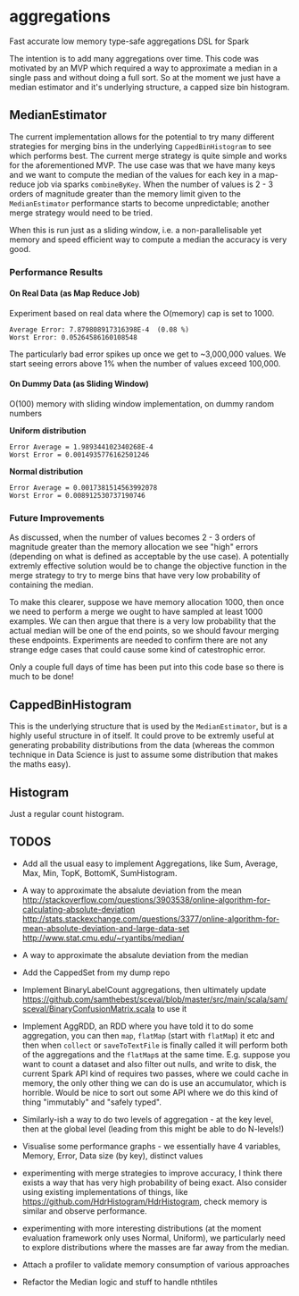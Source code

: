 # aggregations

Fast accurate low memory type-safe aggregations DSL for Spark

The intention is to add many aggregations over time.  This code was motivated by an MVP which required a way to approximate a median in a single pass and without doing a full sort.  So at the moment we just have a median estimator and it's underlying structure, a capped size bin histogram.

## MedianEstimator

The current implementation allows for the potential to try many different strategies for merging bins in the underlying `CappedBinHistogram` to see which performs best.  The current merge strategy is quite simple and works for the aforementioned MVP. The use case was that we have many keys and we want to compute the median of the values for each key in a map-reduce job via sparks `combineByKey`.  When the number of values is 2 - 3 orders of magnitude greater than the memory limit given to the `MedianEstimator` performance starts to become unpredictable; another merge strategy would need to be tried.

When this is run just as a sliding window, i.e. a non-parallelisable yet memory and speed efficient way to compute a median the accuracy is very good.

### Performance Results

#### On Real Data (as Map Reduce Job)

Experiment based on real data where the O(memory) cap is set to 1000.

```
Average Error: 7.879808917316398E-4  (0.08 %)
Worst Error: 0.05264586160108548
```

The particularly bad error spikes up once we get to ~3,000,000 values.  We start seeing errors above 1% when the number of values exceed 100,000.

#### On Dummy Data (as Sliding Window)

O(100) memory with sliding window implementation, on dummy random numbers

**Uniform distribution**

```
Error Average = 1.989344102340268E-4
Worst Error = 0.0014935776162501246
```

**Normal distribution**

```
Error Average = 0.0017381514563992078
Worst Error = 0.008912530737190746
```

### Future Improvements

As discussed, when the number of values becomes 2 - 3 orders of magnitude greater than the memory allocation we see "high" errors (depending on what is defined as acceptable by the use case).  A potentially extremly effective solution would be to change the objective function in the merge strategy to try to merge bins that have very low probability of containing the median.  

To make this clearer, suppose we have memory allocation 1000, then once we need to perform a merge we ought to have sampled at least 1000 examples.  We can then argue that there is a very low probability that the actual median will be one of the end points, so we should favour merging these endpoints.  Experiments are needed to confirm there are not any strange edge cases that could cause some kind of catestrophic error.

Only a couple full days of time has been put into this code base so there is much to be done!

## CappedBinHistogram

This is the underlying structure that is used by the `MedianEstimator`, but is a highly useful structure in of itself.  It could prove to be extremly useful at generating probability distributions from the data (whereas the common technique in Data Science is just to assume some distribution that makes the maths easy).

## Histogram

Just a regular count histogram.

## TODOS

 - Add all the usual easy to implement Aggregations, like Sum, Average, Max, Min, TopK, BottomK, SumHistogram.
 - A way to approximate the absalute deviation from the mean 
http://stackoverflow.com/questions/3903538/online-algorithm-for-calculating-absolute-deviation
http://stats.stackexchange.com/questions/3377/online-algorithm-for-mean-absolute-deviation-and-large-data-set
http://www.stat.cmu.edu/~ryantibs/median/
 - A way to approximate the absalute deviation from the median
 - Add the CappedSet from my dump repo
 - Implement BinaryLabelCount aggregations, then ultimately update https://github.com/samthebest/sceval/blob/master/src/main/scala/sam/sceval/BinaryConfusionMatrix.scala to use it

 - Implement AggRDD, an RDD where you have told it to do some aggregation, you can then `map`, `flatMap` (start with `flatMap`) it etc and then when `collect` or `saveToTextFile` is finally called it will perform both of the aggregations and the `flatMap`s at the same time.  E.g. suppose you want to count a dataset and also filter out nulls, and write to disk, the current Spark API kind of requires two passes, where we could cache in memory, the only other thing we can do is use an accumulator, which is horrible.  Would be nice to sort out some API where we do this kind of thing "immutably" and "safely typed".
 - Similarly-ish a way to do two levels of aggregation - at the key level, then at the global level (leading from this might be able to do N-levels!)
 - Visualise some performance graphs - we essentially have 4 variables, Memory, Error, Data size (by key), distinct values
 - experimenting with merge strategies to improve accuracy, I think there exists a way that has very high probability of being exact. Also consider using existing implementations of things, like https://github.com/HdrHistogram/HdrHistogram, check memory is similar and observe performance.
 - experimenting with more interesting distributions (at the moment evaluation framework only uses Normal, Uniform), we particularly need to explore distributions where the masses are far away from the median.
 - Attach a profiler to validate memory consumption of various approaches
 - Refactor the Median logic and stuff to handle nthtiles

